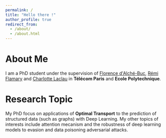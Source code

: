 ```yaml
---
permalink: /
title: "Hello there !"
author_profile: true
redirect_from: 
  - /about/
  - /about.html
---
```


About Me
======
I am a PhD student under the supervision of [Florence d'Alché-Buc](https://perso.telecom-paristech.fr/fdalche/), [Rémi Flamary](https://remi.flamary.com/index.fr.html/) and [Charlotte Laclau](https://laclauc.github.io/) in **Télécom Paris** and **Ecole Polytechnique**. 

Research Topic
======
My PhD focus on applications of **Optimal Transport** to the prediction of structured data (such as graphs) with Deep Learning. My other topics of interests include attention mecanism and the robustness of deep learning models to evasion and data poisoning adversarial attacks. 

